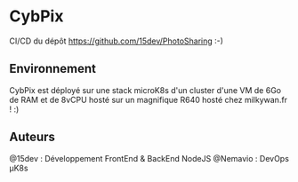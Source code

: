 # CybPix

CI/CD du dépôt https://github.com/15dev/PhotoSharing :-)

## Environnement
CybPix est déployé sur une stack microK8s d'un cluster d'une VM de 6Go de RAM et de 8vCPU hosté sur un magnifique R640 hosté chez milkywan.fr ! :)

## Auteurs

@15dev : Développement FrontEnd & BackEnd NodeJS
@Nemavio : DevOps µK8s
